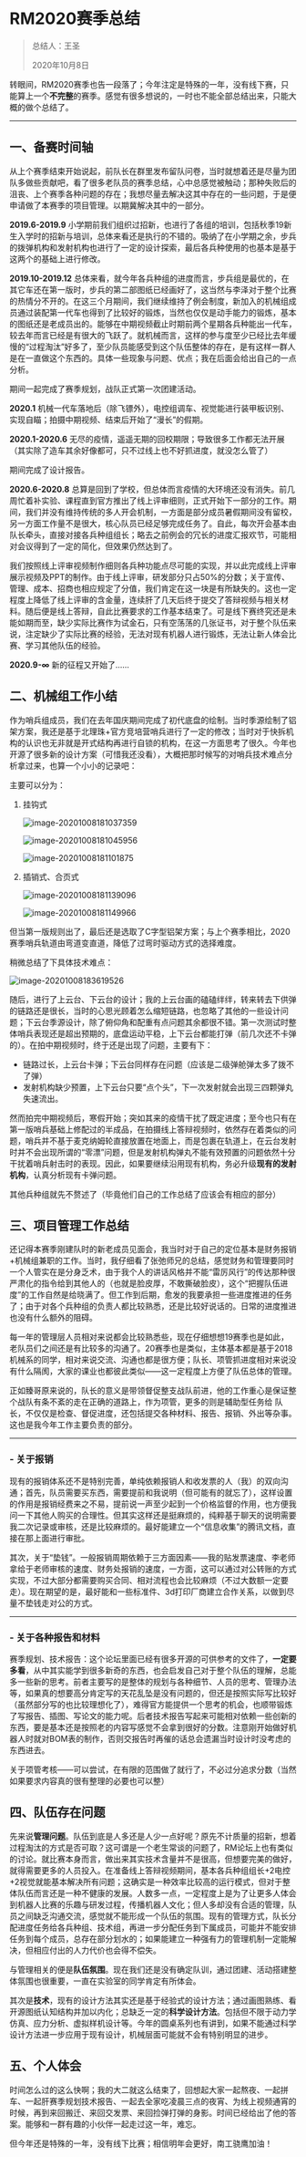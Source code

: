# RM2020赛季总结

> 总结人：王圣
>
> 2020年10月8日

转眼间，RM2020赛季也告一段落了；今年注定是特殊的一年，没有线下赛，只能算上一个**不完整**的赛季。感觉有很多想说的，一时也不能全部总结出来，只能大概的做个总结了。

---

## 一、备赛时间轴

从上个赛季结束开始说起，前队长在群里发布留队问卷，当时就想着还是尽量为团队多做些贡献吧，看了很多老队员的赛季总结，心中总感觉被触动；那种失败后的沮丧、上个赛季各种问题的存在；我想尽量去解决这其中存在的一些问题，于是便申请做了本赛季的项目管理。以期冀解决其中的一部分。

**2019.6-2019.9**
小学期前我们组织过招新，也进行了各组的培训，包括秋季19新生入学时的招新与培训，总体来看还是执行的不错的。吸纳了在小学期之余，步兵的拨弹机构和发射机构也进行了一定的设计探索，最后各兵种使用的也基本是基于这两个的基础上进行修改。

**2019.10-2019.12**
总体来看，就今年各兵种组的进度而言，步兵组是最优的，在其它车还在第一版时，步兵的第二部图纸已经画好了，这当然与李泽对于整个比赛的热情分不开的。在这三个月期间，我们继续维持了例会制度，新加入的机械组成员通过装配第一代车也得到了比较好的锻炼，当然也仅仅是动手能力的锻炼，基本的图纸还是老成员出的。能够在中期视频截止时期前两个星期各兵种能出一代车，较去年而言已经是有很大的飞跃了。就机械而言，这样的参与度至少已经比去年缓慢的“过程淘汰”好多了，至少队员能感受到这个队伍整体的存在，是有这样一群人是在一直做这个东西的。具体一些现象与问题、优点；我在后面会给出自己的一点分析。

期间一起完成了赛季规划，战队正式第一次团建活动。

**2020.1**
机械一代车落地后（除飞镖外），电控组调车、视觉能进行装甲板识别、实现自瞄；拍摄中期视频、结束后开始了“漫长”的假期。

**2020.1-2020.6**
无尽的疫情，遥遥无期的回校期限；导致很多工作都无法开展（其实除了造车其余好像都可，只不过线上也不好抓进度，就没怎么管了）

期间完成了设计报告。

**2020.6-2020.8**
总算是回到了学校，但总体而言疫情的大环境还没有消失。前几周忙着补实验、课程直到官方推出了线上评审细则，正式开始下一部分的工作。期间，我们并没有维持传统的多人开会机制，一方面是部分成员暑假期间没有留校，另一方面工作量不是很大，核心队员已经足够完成任务了。自此，每次开会基本由队长牵头，直接对接各兵种组组长；略去之前例会的冗长的进度汇报欢节，可能相对会议得到了一定的简化，但效果仍然达到了。

我们按照线上评审视频制作细则各兵种功能点尽可能的实现，并以此完成线上评审展示视频及PPT的制作。由于线上评审，研发部分只占50%的分数；关于宣传、管理、成本、招商也相应规定了分值，我们肯定在这一块是有所缺失的。这也一定程度上降低了线上评审的含金量，连续肝了几天后终于提交了答辩视频与相关材料。随后便是线上答辩，自此比赛要求的工作基本结束了。可是线下赛终究还是未能如期而至，缺少实际比赛作为试金石，只有空荡荡的几张证书，对于整个队伍来说，注定缺少了实际比赛的经验，无法对现有机器人进行锻炼，无法让新人体会比赛、学习其他队伍的经验。

**2020.9-∞**
新的征程又开始了……

## 二、机械组工作小结

作为哨兵组成员，我们在去年国庆期间完成了初代底盘的绘制。当时季源绘制了铝架方案，我还是基于北理珠+官方竞培营哨兵进行了一定的修改；当时对于快拆机构的认识也无非就是开式结构再进行自锁的机构，在这一方面思考了很久。今年也开源了很多新的设计方案（可惜我还没看），大概把那时候写的对哨兵技术难点分析拿过来，也算一个小小的记录吧：

主要可以分为：

1. 挂钩式

   ![image-20201008181037359](\王圣-赛季总结图片\image-1.png)

   ![image-20201008181045956](\王圣-赛季总结图片\image-2.png)

   ![image-20201008181101875](\王圣-赛季总结图片\image-3.png)

2. 插销式、合页式

   ![image-20201008181139096](\王圣-赛季总结图片\image-4.png)

   ![image-20201008181149966](\王圣-赛季总结图片\image-5.png)

但当第一版规则出了，最后还是选取了C字型铝架方案；与上个赛季相比，2020赛季哨兵轨道由弯道变直道，降低了过弯时驱动方式的选择难度。

稍微总结了下具体技术难点：

![image-20201008183619526](\王圣-赛季总结图片\image-6.png)

随后，进行了上云台、下云台的设计；我的上云台画的磕磕绊绊，转来转去下供弹的链路还是很长，当时的心思光顾着怎么缩短链路，也忽略了其他的一些设计问题；下云台季源设计，除了俯仰角和配重有点问题其余都很不错。第一次测试时整体哨兵表现还是超出预期的，底盘运动平稳，上下云台都能打弹（前几次还不卡弹的）。在拍中期视频时，终于还是出现了问题，主要有下：

- 链路过长，上云台卡弹；下云台同样存在问题（应该是二级弹舱弹太多了拨不了弹）
- 发射机构缺少预置，上下云台只要“点个头”，下一次发射就会出现三四颗弹丸失速流出。

然而拍完中期视频后，寒假开始；突如其来的疫情干扰了既定进度；至今也只有在第一版哨兵基础上修配过的半成品，在拍摄线上答辩视频时，依然存在着类似的问题，哨兵并不基于麦克纳姆轮直接放置在地面上，而是包裹在轨道上，在云台发射时并不会出现所谓的“零漂”问题，但是发射机构弹丸不能有效预置的问题依然十分干扰着哨兵射击时的表现。因此，如果要继续沿用现有机构，务必升级**现有的发射机构**，认真分析现有卡弹问题。

​其他兵种组就先不赘述了（毕竟他们自己的工作总结了应该会有相应的部分）

## 三、项目管理工作总结

​还记得本赛季刚建队时的新老成员见面会，我当时对于自己的定位基本是财务报销+机械组兼职的工作。当时，我仔细看了张弛师兄的总结，感觉财务和管理要同时一个人管实在是分身乏术，由于我个人的讲话风格并不能“雷厉风行”的传达那种很严肃化的指令给到其他人的（也就是脸皮厚，不敢撕破脸皮），这个“把握队伍进度”的工作自然是给晓满了。但工作到后期，愈发的我要承担一些进度推进的任务了；由于对各个兵种组的负责人都比较熟悉，还是比较好说话的。日常的进度推进也没有什么额外的阻碍。

​每一年的管理层人员相对来说都会比较熟悉些，现在仔细想想19赛季也是如此，老队员们之间还是有比较多的沟通了。20赛季也是类似，主体基本都是基于2018机械系的同学，相对来说交流、沟通也都是很方便；队长、项管抓进度相对来说没有什么隔阂，大家的课业也都彼此类似——这一定程度上方便了队伍总体的管理。

​正如臻哥原来说的，队长的意义是带领督促整支战队前进，他的工作重心是保证整个战队有条不紊的走在正确的道路上，作为项管，更多的则是辅助型任务给 队长，不仅仅是检查、督促进度，还包括提交各种材料、报告、报销、外出等杂事。这也是我今年工作主要负责的部分。

---

### - 关于报销

​现有的报销体系还不是特别完善，单纯依赖报销人和收发票的人（我）的双向沟通；首先，队员需要买东西，需要提前和我说明（但可能有的就忘了），这样设置的作用是报销经费来之不易，提前说一声至少起到一个价格监督的作用，也方便我问一下其他人购买的合理性。但其实这样还是挺麻烦的，纯粹基于聊天的说明需要我二次记录或审核，还是比较麻烦的。最好能建立一个“信息收集”的腾讯文档，直接在那上面进行审批。

​其次，关于“垫钱”。一般报销周期依赖于三方面因素——我的贴发票速度、李老师拿给于老师审核的速度、财务处报销的速度，一方面，这可以通过对公转账的方式实现，不过大部分都需要购买合同、相对流程也会比较麻烦（不过大数额一定要走）。现在期望的是，最好能和一些标准件、3d打印厂商建立合作关系，以做到尽量不垫钱走对公的方式。

---

### - 关于各种报告和材料

​赛季规划、技术报告：这个论坛里面已经有很多开源的可供参考的文件了，**一定要多看**，从中其实能学到很多新奇的东西，也会启发自己对于整个队伍的理解，总能多一些新的思考。前者主要写的是整体的规划与各种细节、人员的思考、管理办法等，如果真的想要高分肯定写的天花乱坠是没有问题的，但还是按照实际写比较好（虽然部分写的也比较理想化了），难得官方能提供一个思考的机会，也顺带锻炼了写报告、插图、写论文的能力呢。后者技术报告写起来可能相对依赖一些创新的东西，要是基本还是按照老的内容写感觉不会拿到很好的分数。注意刚开始做好机器人时就对BOM表的制作，否则交报告时再催的话总会遗漏当时设计时没考虑的东西进去。

​关于项管考核——可以尝试，在有限的范围做了就行了，不必过分追求分数（当然如果要求内容真的很有整理的必要也可以整）

## 四、队伍存在问题

​先来说**管理问题**。队伍到底是人多还是人少一点好呢？原先不计质量的招新，想着过程淘汰的方式是否可取？这可谓是一个老生常谈的问题了，RM论坛上也有类似的讨论。就比赛本身而言，做出来其实技术含量并不是很高，但想要完美的做好，就得需要更多的人员投入。在准备线上答辩视频期间，基本各兵种组组长+2电控+2视觉就能基本解决所有问题；这确实是一种效率比较高的运行模式，但对于整体队伍而言还是一种不健康的发展。人数多一点，一定程度上是为了让更多人体会到机器人比赛的乐趣与研发过程，传播机器人文化；但人多却没有合适的管理，队员之间缺乏沟通交流，感觉就不能形成一个队伍的氛围。现有的管理方式，队长分配进度任务给各兵种组、技术组，再进一步分配任务到下属成员，可能并不能安排任务到每个成员，总存在部分划水的；如果能建立一种强有力的管理机制一定能解决，但相应付出的人力代价也会得不偿失。

​与管理相关的便是**队伍氛围**。现在我们还是没有确定队训，通过团建、活动搭建整体氛围也很重要，一直在实验室的同学肯定有所体会。

​其次是**技术**，现有的设计方法其实还是基于经验式的设计方法；通过画图熟练、看开源图纸认知结构并加以内化；总缺乏一定的**科学设计方法**。包括但不限于动力学仿真、应力分析、虚拟样机设计等。今年的圆桌系列也有讲到，如果不能通过科学设计方法进一步应用于现有设计，机械层面可能就不会有特别明显的进步。

## 五、个人体会

​时间怎么过的这么快啊；我的大二就这么结束了，回想起大家一起熬夜、一起拼车、一起肝赛季规划技术报告、一起去全家吃凌晨三点的夜宵、为线上视频通宵的时候，再到来回搬迁、来回交发票、来回捡弹打弹的身影。时间已经给出了他的答案。能够和一群有趣的小伙伴一起走过这一年，难忘。

​但今年还是特殊的一年，没有线下比赛；相信明年会更好，南工骁鹰加油！
